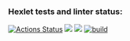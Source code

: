 ### Hexlet tests and linter status:
[![Actions Status](https://github.com/EvaOrdo/java-project-78/workflows/hexlet-check/badge.svg)](https://github.com/EvaOrdo/java-project-78/actions)
<a href="https://codeclimate.com/github/EvaOrdo/java-project-78/maintainability"><img src="https://api.codeclimate.com/v1/badges/384b8fae59b436c3c166/maintainability" /></a>
<a href="https://codeclimate.com/github/EvaOrdo/java-project-78/test_coverage"><img src="https://api.codeclimate.com/v1/badges/384b8fae59b436c3c166/test_coverage" /></a>
[![build](https://github.com/EvaOrdo/java-project-78/actions/workflows/build.yml/badge.svg)](https://github.com/EvaOrdo/java-project-78/actions/workflows/build.yml)
